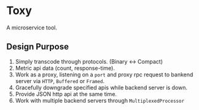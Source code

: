 # Toxy

A microservice tool.

## Design Purpose

1. Simply transcode through protocols. (Binary <-> Compact)
2. Metric api data (count, response-time).
3. Work as a proxy, listening on a `port` and proxy rpc request to bankend server via `HTTP`, `Buffered` or `Framed`.
4. Gracefully downgrade specified apis while backend server is down.
5. Provide JSON http api at the same time.
6. Work with multiple backend servers through `MultiplexedProcessor`
